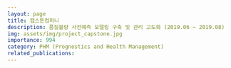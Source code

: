 ```yaml
---
layout: page
title: 캡스톤컴퍼니
description: 품질불량 사전예측 모델링 구축 및 관리 고도화 (2019.06 ~ 2019.08)
img: assets/img/project_capstone.jpg
importance: 994
category: PHM (Prognostics and Health Management)
related_publications:
---
```


